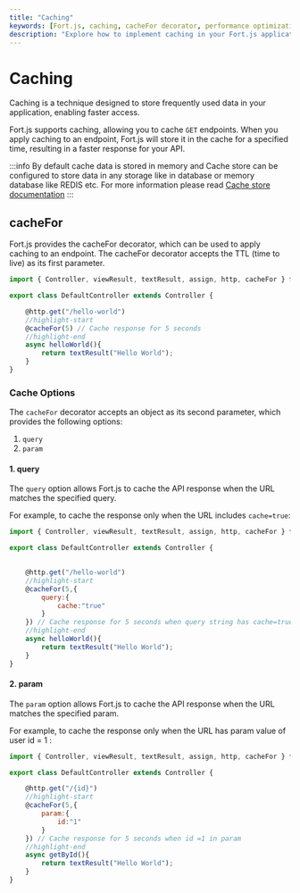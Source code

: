 ```yaml
---
title: "Caching"
keywords: [Fort.js, caching, cacheFor decorator, performance optimization, web development, JavaScript framework]
description: "Explore how to implement caching in your Fort.js applications for improved performance. Learn about the cacheFor decorator and best practices for caching strategies."   
---
```


# Caching

Caching is a technique designed to store frequently used data in your application, enabling faster access.

Fort.js supports caching, allowing you to cache `GET` endpoints. When you apply caching to an endpoint, Fort.js will store it in the cache for a specified time, resulting in a faster response for your API.

:::info
By default cache data is stored in memory and Cache store can be configured to store data in any storage like in database or memory database like REDIS etc. For more information please read [Cache store documentation](../advanced/caching/cache-store.md) 
:::

## cacheFor

Fort.js provides the cacheFor decorator, which can be used to apply caching to an endpoint. The cacheFor decorator accepts the TTL (time to live) as its first parameter.

```js
import { Controller, viewResult, textResult, assign, http, cacheFor } from "fortjs";

export class DefaultController extends Controller {

    @http.get("/hello-world")
    //highlight-start
    @cacheFor(5) // Cache response for 5 seconds
    //highlight-end
    async helloWorld(){
        return textResult("Hello World");
    }
}
```

### Cache Options

The `cacheFor` decorator accepts an object as its second parameter, which provides the following options:

1. `query`
2. `param`

#### 1. query

The `query` option allows Fort.js to cache the API response when the URL matches the specified query.

For example, to cache the response only when the URL includes `cache=true`:

```js
import { Controller, viewResult, textResult, assign, http, cacheFor } from "fortjs";

export class DefaultController extends Controller {

    
    @http.get("/hello-world")
    //highlight-start
    @cacheFor(5,{
        query:{
            cache:"true"
        }
    }) // Cache response for 5 seconds when query string has cache=true
    //highlight-end
    async helloWorld(){
        return textResult("Hello World");
    }
}
```

#### 2. param

The `param` option allows Fort.js to cache the API response when the URL matches the specified param.

For example, to cache the response only when the URL has param value of user id = 1 :

```js
import { Controller, viewResult, textResult, assign, http, cacheFor } from "fortjs";

export class DefaultController extends Controller {

    @http.get("/{id}")
    //highlight-start
    @cacheFor(5,{
        param:{
            id:"1"
        }
    }) // Cache response for 5 seconds when id =1 in param
    //highlight-end
    async getById(){
        return textResult("Hello World");
    }
}
```
